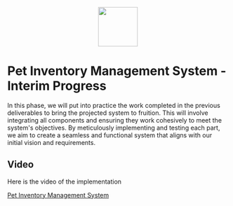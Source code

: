 <p align="center">
  <img src="https://github.com/jjn7702/SECJ1023-PT2/blob/main/Submission/sec08_23242/Group%2010/Images/OIG3.jpg" width="90" height="90">
</p>

# Pet Inventory Management System - Interim Progress

In this phase, we will put into practice the work completed in the previous deliverables to bring the projected system to fruition. This will involve integrating all components and ensuring they work cohesively to meet the system's objectives. By meticulously implementing and testing each part, we aim to create a seamless and functional system that aligns with our initial vision and requirements.

## Video

Here is the video of the implementation

[Pet Inventory Management System](https://www.youtube.com/watch?v=wd45gc6n8xo&t=310s)



